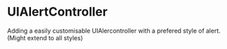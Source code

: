 # UIAlertController
Adding a easily customisable UIAlercontroller with a prefered style of alert. (Might extend to all styles)
